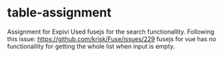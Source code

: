 # table-assignment
Assignment for Expivi
Used fusejs for the search functionallity. 
Following this issue: https://github.com/krisk/Fuse/issues/229 fusejs for vue has no functionallity for getting the whole list when input is empty.
